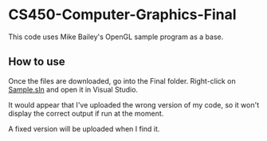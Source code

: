 # CS450-Computer-Graphics-Final

This code uses Mike Bailey's OpenGL sample program as a base.

## How to use

Once the files are downloaded, go into the Final folder. Right-click on [Sample.sln](Final/Sample.sln) and open it in Visual Studio.

It would appear that I've uploaded the wrong version of my code, so it won't display the correct output if run at the moment.

A fixed version will be uploaded when I find it.
